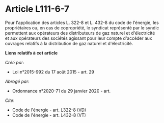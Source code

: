 # Article L111-6-7

Pour l'application des articles L. 322-8 et L. 432-8 du code de l'énergie, les propriétaires ou, en cas de copropriété, le
syndicat représenté par le syndic permettent aux opérateurs des distributeurs de gaz naturel et d'électricité et aux
opérateurs des sociétés agissant pour leur compte d'accéder aux ouvrages relatifs à la distribution de gaz naturel et
d'électricité.

**Liens relatifs à cet article**

_Créé par_:

  - Loi n°2015-992 du 17 août 2015 - art. 29

_Abrogé par_:

  - Ordonnance n°2020-71 du 29 janvier 2020 - art.

_Cite_:

  - Code de l'énergie - art. L322-8 (VD)
  - Code de l'énergie - art. L432-8 (VT)
